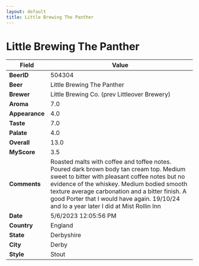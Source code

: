 ```yaml
---
layout: default
title: Little Brewing The Panther
---
```


# Little Brewing The Panther

| Field         | Value     |
|---------------|-----------|
| **BeerID** | 504304 |
| **Beer** | Little Brewing The Panther |
| **Brewer** | Little Brewing Co. (prev Littleover Brewery) |
| **Aroma** | 7.0 |
| **Appearance** | 4.0 |
| **Taste** | 7.0 |
| **Palate** | 4.0 |
| **Overall** | 13.0 |
| **MyScore** | 3.5 |
| **Comments** | Roasted malts with coffee and toffee notes. Poured dark brown body tan cream top. Medium sweet to bitter with pleasant coffee notes but no evidence of the whiskey. Medium bodied smooth texture average carbonation and a bitter finish. A good Porter that I would have again. 19/10/24 and lo a year later I did at Mist Rollin Inn |
| **Date** | 5/6/2023 12:05:56 PM |
| **Country** | England |
| **State** | Derbyshire |
| **City** | Derby |
| **Style** | Stout |
